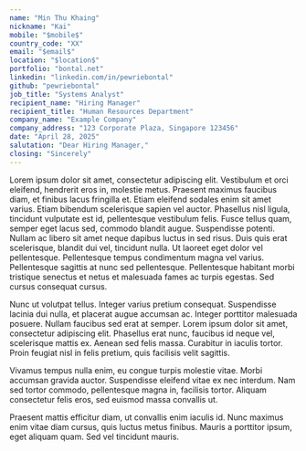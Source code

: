 ```yaml
---
name: "Min Thu Khaing"
nickname: "Kai"
mobile: "$mobile$"
country_code: "XX"
email: "$email$"
location: "$location$"
portfolio: "bontal.net"
linkedin: "linkedin.com/in/pewriebontal"
github: "pewriebontal"
job_title: "Systems Analyst"
recipient_name: "Hiring Manager"
recipient_title: "Human Resources Department"
company_name: "Example Company"
company_address: "123 Corporate Plaza, Singapore 123456"
date: "April 28, 2025"
salutation: "Dear Hiring Manager,"
closing: "Sincerely"
---
```


Lorem ipsum dolor sit amet, consectetur adipiscing elit. Vestibulum et orci eleifend, hendrerit eros in, molestie metus. Praesent maximus faucibus diam, et finibus lacus fringilla et. Etiam eleifend sodales enim sit amet varius. Etiam bibendum scelerisque sapien vel auctor. Phasellus nisl ligula, tincidunt vulputate est id, pellentesque vestibulum felis. Fusce tellus quam, semper eget lacus sed, commodo blandit augue. Suspendisse potenti. Nullam ac libero sit amet neque dapibus luctus in sed risus. Duis quis erat scelerisque, blandit dui vel, tincidunt nulla. Ut laoreet eget dolor vel pellentesque. Pellentesque tempus condimentum magna vel varius. Pellentesque sagittis at nunc sed pellentesque. Pellentesque habitant morbi tristique senectus et netus et malesuada fames ac turpis egestas. Sed cursus consequat cursus.

Nunc ut volutpat tellus. Integer varius pretium consequat. Suspendisse lacinia dui nulla, et placerat augue accumsan ac. Integer porttitor malesuada posuere. Nullam faucibus sed erat at semper. Lorem ipsum dolor sit amet, consectetur adipiscing elit. Phasellus erat nunc, faucibus id neque vel, scelerisque mattis ex. Aenean sed felis massa. Curabitur in iaculis tortor. Proin feugiat nisl in felis pretium, quis facilisis velit sagittis.

Vivamus tempus nulla enim, eu congue turpis molestie vitae. Morbi accumsan gravida auctor. Suspendisse eleifend vitae ex nec interdum. Nam sed tortor commodo, pellentesque magna in, facilisis tortor. Aliquam consectetur felis eros, sed euismod massa convallis ut.

Praesent mattis efficitur diam, ut convallis enim iaculis id. Nunc maximus enim vitae diam cursus, quis luctus metus finibus. Mauris a porttitor ipsum, eget aliquam quam. Sed vel tincidunt mauris.
